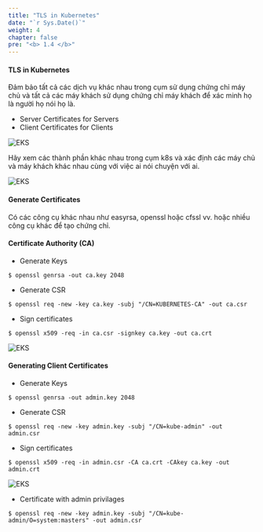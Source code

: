 ```yaml
---
title: "TLS in Kubernetes"
date: "`r Sys.Date()`"
weight: 4
chapter: false
pre: "<b> 1.4 </b>"
---
```


#### TLS in Kubernetes

Đảm bảo tất cả các dịch vụ khác nhau trong cụm sử dụng chứng chỉ máy chủ và tất cả các máy khách sử dụng chứng chỉ máy khách để xác minh họ là người họ nói họ là.

- Server Certificates for Servers
- Client Certificates for Clients

![EKS](/images/0003/0001.png?featherlight=false&width=90pc)

Hãy xem các thành phần khác nhau trong cụm k8s và xác định các máy chủ và máy khách khác nhau cùng với việc ai nói chuyện với ai.

![EKS](/images/0003/0002.png?featherlight=false&width=90pc)

#### Generate Certificates

Có các công cụ khác nhau như easyrsa, openssl hoặc cfssl vv. hoặc nhiều công cụ khác để tạo chứng chỉ.

#### Certificate Authority (CA)

- Generate Keys

```
$ openssl genrsa -out ca.key 2048
```

- Generate CSR

```
$ openssl req -new -key ca.key -subj "/CN=KUBERNETES-CA" -out ca.csr
```

- Sign certificates

```
$ openssl x509 -req -in ca.csr -signkey ca.key -out ca.crt
```

![EKS](/images/0003/0003.png?featherlight=false&width=90pc)

#### Generating Client Certificates

- Generate Keys

```
$ openssl genrsa -out admin.key 2048
```

- Generate CSR

```
$ openssl req -new -key admin.key -subj "/CN=kube-admin" -out admin.csr
```

- Sign certificates

```
$ openssl x509 -req -in admin.csr -CA ca.crt -CAkey ca.key -out admin.crt
```

![EKS](/images/0003/0004.png?featherlight=false&width=90pc)

- Certificate with admin privilages

```
$ openssl req -new -key admin.key -subj "/CN=kube-admin/O=system:masters" -out admin.csr
```